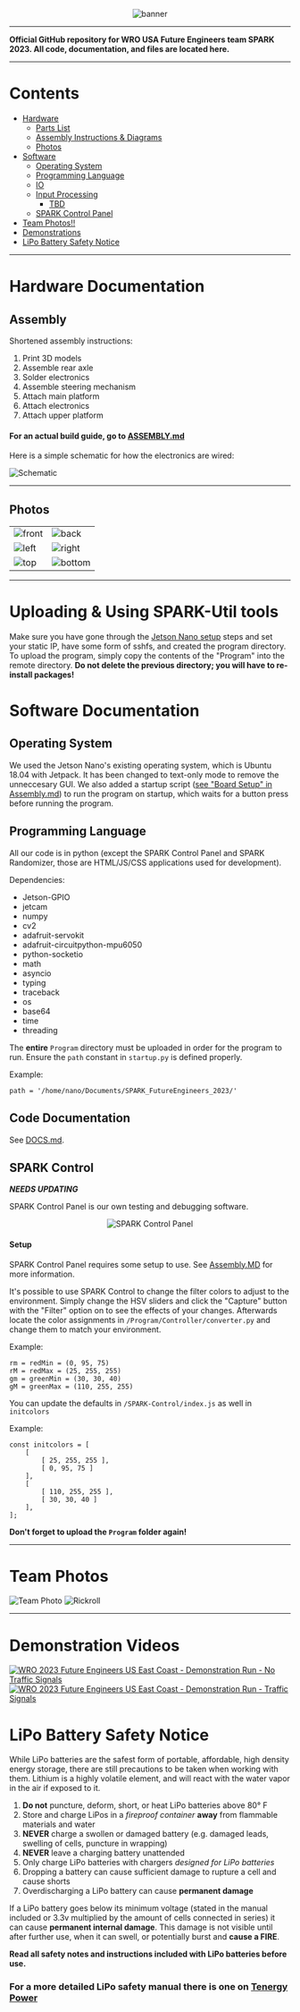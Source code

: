 <div align=center>

![banner](./img/banner.png)

</div>

***

**Official GitHub repository for WRO USA Future Engineers team SPARK 2023. All code, documentation, and files are located here.**

***

# Contents
* [Hardware](#hardware-documentation)
    * [Parts List](#parts-list)
    * [Assembly Instructions & Diagrams](#assembly)
    * [Photos](#photos)
* [Software](#software-documentation)
    * [Operating System](#operating-system)
    * [Programming Language](#programming-language)
    * [IO](#io)
    * [Input Processing](#input-processing)
        * [TBD](/)
    * [SPARK Control Panel](#spark-control)
* [Team Photos!!](#team-photos)
* [Demonstrations](#demonstration-video)
* [LiPo Battery Safety Notice](#lipo-battery-safety-notice)

***

# Hardware Documentation

## Assembly

Shortened assembly instructions:
1. Print 3D models
2. Assemble rear axle
3. Solder electronics
4. Assemble steering mechanism
5. Attach main platform
6. Attach electronics
7. Attach upper platform

#### **For an actual build guide, go to [ASSEMBLY.md](./ASSEMBLY.md)**

Here is a simple schematic for how the electronics are wired:

![Schematic](./img/docs/schematic.png)

***

## Photos
|                                |                                  |
| ------------------------------ | -------------------------------- |
| ![front](./img/docs/front.jpg) | ![back](./img/docs/back.jpg)     |
| ![left](./img/docs/left.jpg)   | ![right](./img/docs/right.jpg)   |
| ![top](./img/docs/top.jpg)     | ![bottom](./img/docs/bottom.jpg) |

***

# Uploading & Using SPARK-Util tools

Make sure you have gone through the [Jetson Nano setup](./ASSEMBLY.md#jetson-nano-setup) steps and set your static IP, have some form of sshfs, and created the program directory. To upload the program, simply copy the contents of the "Program" into the remote directory. **Do not delete the previous directory; you will have to re-install packages!**



# Software Documentation

## Operating System

We used the Jetson Nano's existing operating system, which is Ubuntu 18.04 with Jetpack. It has been changed to text-only mode to remove the unneccesary GUI. We also added a startup script ([see "Board Setup" in Assembly.md](./ASSEMBLY.md#board-setup-sshfs-and-static-ip)) to run the program on startup, which waits for a button press before running the program.

## Programming Language

All our code is in python (except the SPARK Control Panel and SPARK Randomizer, those are HTML/JS/CSS applications used for development).

Dependencies:
* Jetson-GPIO
* jetcam
* numpy
* cv2
* adafruit-servokit
* adafruit-circuitpython-mpu6050
* python-socketio
* math
* asyncio
* typing
* traceback
* os
* base64
* time
* threading

The **entire** `Program` directory must be uploaded in order for the program to run. Ensure the `path` constant in `startup.py` is defined properly.

Example:

```
path = '/home/nano/Documents/SPARK_FutureEngineers_2023/'
```

## Code Documentation

See [DOCS.md](./DOCS.md).

## SPARK Control

***NEEDS UPDATING***

SPARK Control Panel is our own testing and debugging software.

<div align=center>

![SPARK Control Panel](./img/docs/SPARK_Control.png)

</div>

#### Setup

SPARK Control Panel requires some setup to use. See [Assembly.MD](./Assembly.md#setup-for-spark-control-panel) for more information.

It's possible to use SPARK Control to change the filter colors to adjust to the environment. Simply change the HSV sliders and click the "Capture" button with the "Filter" option on to see the effects of your changes. Afterwards locate the color assignments in `/Program/Controller/converter.py` and change them to match your environment.

Example:

```
rm = redMin = (0, 95, 75)
rM = redMax = (25, 255, 255)
gm = greenMin = (30, 30, 40)
gM = greenMax = (110, 255, 255)
```

You can update the defaults in `/SPARK-Control/index.js` as well in `initcolors`

Example:

```
const initcolors = [
    [
        [ 25, 255, 255 ],
        [ 0, 95, 75 ]
    ],
    [
        [ 110, 255, 255 ],
        [ 30, 30, 40 ]
    ],
];
```

**Don't forget to upload the `Program` folder again!**

***

# Team Photos

![Team Photo](./img/team-photo.jpg)
![Rickroll](./img/rickroll.jpg)

***

# Demonstration Videos

[![WRO 2023 Future Engineers US East Coast - Demonstration Run - No Traffic Signals](./img/docs/thumbnail0.jpg)](https://youtu.be/9aOxgYunco4)
[![WRO 2023 Future Engineers US East Coast - Demonstration Run - Traffic Signals](./img/docs/thumbnail1.jpg)](https://youtu.be/JWf80Lf_OrA)

# LiPo Battery Safety Notice

While LiPo batteries are the safest form of portable, affordable, high density energy storage, there are still precautions to be taken when working with them. Lithium is a highly volatile element, and will react with the water vapor in the air if exposed to it.

1. **Do not** puncture, deform, short, or heat LiPo batteries above 80° F
2. Store and charge LiPos in a *fireproof container* **away** from flammable materials and water
3. **NEVER** charge a swollen or damaged battery (e.g. damaged leads, swelling of cells, puncture in wrapping)
4. **NEVER** leave a charging battery unattended
5. Only charge LiPo batteries with chargers *designed for LiPo batteries*
6. Dropping a battery can cause sufficient damage to rupture a cell and cause shorts
7. Overdischarging a LiPo battery can cause **permanent damage**

If a LiPo battery goes below its minimum voltage (stated in the manual included or 3.3v multiplied by the amount of cells connected in series) it can cause **permanent internal damage**. This damage is not visible until after further use, when it can swell, or potentially burst and **cause a FIRE**.

**Read all safety notes and instructions included with LiPo batteries before use.**

### For a more detailed LiPo safety manual there is one on [Tenergy Power](https://power.tenergy.com/lipo-safety-warnings/)
